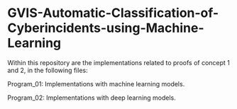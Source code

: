 # GVIS-Automatic-Classification-of-Cyberincidents-using-Machine-Learning

Within this repository are the implementations related to proofs of concept 1 and 2, in the following files:

Program_01: Implementations with machine learning models.

Program_02: Implementations with deep learning models.

